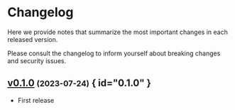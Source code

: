 # Changelog

Here we provide notes that summarize the most important changes in each released version.

Please consult the changelog to inform yourself about breaking changes and security issues.

## [v0.1.0](https://github.com/Materials-Data-Science-and-Informatics/fair-python-cookiecutter/tree/v0.1.0) <small>(2023-07-24)</small> { id="0.1.0" }

* First release

